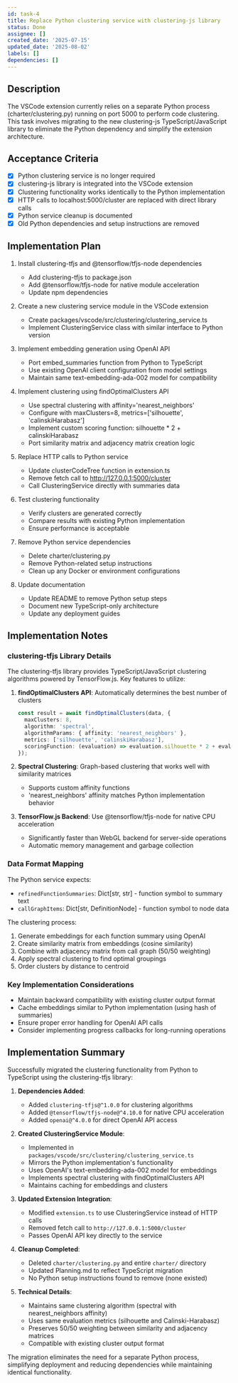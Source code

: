 ```yaml
---
id: task-4
title: Replace Python clustering service with clustering-js library
status: Done
assignee: []
created_date: '2025-07-15'
updated_date: '2025-08-02'
labels: []
dependencies: []
---
```


## Description

The VSCode extension currently relies on a separate Python process (charter/clustering.py) running on port 5000 to perform code clustering. This task involves migrating to the new clustering-js TypeScript/JavaScript library to eliminate the Python dependency and simplify the extension architecture.

## Acceptance Criteria

- [x] Python clustering service is no longer required
- [x] clustering-js library is integrated into the VSCode extension
- [x] Clustering functionality works identically to the Python implementation
- [x] HTTP calls to localhost:5000/cluster are replaced with direct library calls
- [x] Python service cleanup is documented
- [x] Old Python dependencies and setup instructions are removed

## Implementation Plan

1. Install clustering-tfjs and @tensorflow/tfjs-node dependencies
   - Add clustering-tfjs to package.json
   - Add @tensorflow/tfjs-node for native module acceleration
   - Update npm dependencies

2. Create a new clustering service module in the VSCode extension
   - Create packages/vscode/src/clustering/clustering_service.ts
   - Implement ClusteringService class with similar interface to Python version

3. Implement embedding generation using OpenAI API
   - Port embed_summaries function from Python to TypeScript
   - Use existing OpenAI client configuration from model settings
   - Maintain same text-embedding-ada-002 model for compatibility

4. Implement clustering using findOptimalClusters API
   - Use spectral clustering with affinity='nearest_neighbors'
   - Configure with maxClusters=8, metrics=['silhouette', 'calinskiHarabasz']
   - Implement custom scoring function: silhouette * 2 + calinskiHarabasz
   - Port similarity matrix and adjacency matrix creation logic

5. Replace HTTP calls to Python service
   - Update clusterCodeTree function in extension.ts
   - Remove fetch call to http://127.0.0.1:5000/cluster
   - Call ClusteringService directly with summaries data

6. Test clustering functionality
   - Verify clusters are generated correctly
   - Compare results with existing Python implementation
   - Ensure performance is acceptable

7. Remove Python service dependencies
   - Delete charter/clustering.py
   - Remove Python-related setup instructions
   - Clean up any Docker or environment configurations

8. Update documentation
   - Update README to remove Python setup steps
   - Document new TypeScript-only architecture
   - Update any deployment guides

## Implementation Notes

### clustering-tfjs Library Details

The clustering-tfjs library provides TypeScript/JavaScript clustering algorithms powered by TensorFlow.js. Key features to utilize:

1. **findOptimalClusters API**: Automatically determines the best number of clusters

   ```typescript
   const result = await findOptimalClusters(data, {
     maxClusters: 8,
     algorithm: 'spectral',
     algorithmParams: { affinity: 'nearest_neighbors' },
     metrics: ['silhouette', 'calinskiHarabasz'],
     scoringFunction: (evaluation) => evaluation.silhouette * 2 + evaluation.calinskiHarabasz
   });
   ```

2. **Spectral Clustering**: Graph-based clustering that works well with similarity matrices
   - Supports custom affinity functions
   - 'nearest_neighbors' affinity matches Python implementation behavior

3. **TensorFlow.js Backend**: Use @tensorflow/tfjs-node for native CPU acceleration
   - Significantly faster than WebGL backend for server-side operations
   - Automatic memory management and garbage collection

### Data Format Mapping

The Python service expects:

- `refinedFunctionSummaries`: Dict[str, str] - function symbol to summary text
- `callGraphItems`: Dict[str, DefinitionNode] - function symbol to node data

The clustering process:

1. Generate embeddings for each function summary using OpenAI
2. Create similarity matrix from embeddings (cosine similarity)
3. Combine with adjacency matrix from call graph (50/50 weighting)
4. Apply spectral clustering to find optimal groupings
5. Order clusters by distance to centroid

### Key Implementation Considerations

- Maintain backward compatibility with existing cluster output format
- Cache embeddings similar to Python implementation (using hash of summaries)
- Ensure proper error handling for OpenAI API calls
- Consider implementing progress callbacks for long-running operations

## Implementation Summary

Successfully migrated the clustering functionality from Python to TypeScript using the clustering-tfjs library:

1. **Dependencies Added**:
   - Added `clustering-tfjs@^1.0.0` for clustering algorithms
   - Added `@tensorflow/tfjs-node@^4.10.0` for native CPU acceleration
   - Added `openai@^4.0.0` for direct OpenAI API access

2. **Created ClusteringService Module**:
   - Implemented in `packages/vscode/src/clustering/clustering_service.ts`
   - Mirrors the Python implementation's functionality
   - Uses OpenAI's text-embedding-ada-002 model for embeddings
   - Implements spectral clustering with findOptimalClusters API
   - Maintains caching for embeddings and clusters

3. **Updated Extension Integration**:
   - Modified `extension.ts` to use ClusteringService instead of HTTP calls
   - Removed fetch call to `http://127.0.0.1:5000/cluster`
   - Passes OpenAI API key directly to the service

4. **Cleanup Completed**:
   - Deleted `charter/clustering.py` and entire `charter/` directory
   - Updated Planning.md to reflect TypeScript migration
   - No Python setup instructions found to remove (none existed)

5. **Technical Details**:
   - Maintains same clustering algorithm (spectral with nearest_neighbors affinity)
   - Uses same evaluation metrics (silhouette and Calinski-Harabasz)
   - Preserves 50/50 weighting between similarity and adjacency matrices
   - Compatible with existing cluster output format

The migration eliminates the need for a separate Python process, simplifying deployment and reducing dependencies while maintaining identical functionality.
